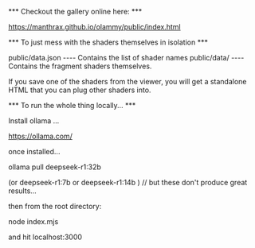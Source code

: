 *** Checkout the gallery online here: ***

https://manthrax.github.io/olammy/public/index.html

*** To just mess with the shaders themselves in isolation ***

public/data.json ---- Contains the list of shader names
public/data/     ---- Contains the fragment shaders themselves.

If you save one of the shaders from the viewer, you will get a standalone HTML that you can plug other shaders into.

*** To run the whole thing locally... ***

Install ollama ...

https://ollama.com/

once installed...

ollama pull deepseek-r1:32b

(or deepseek-r1:7b or deepseek-r1:14b ) // but these don't produce great results...

then from the root directory:

node index.mjs

and hit localhost:3000

 
